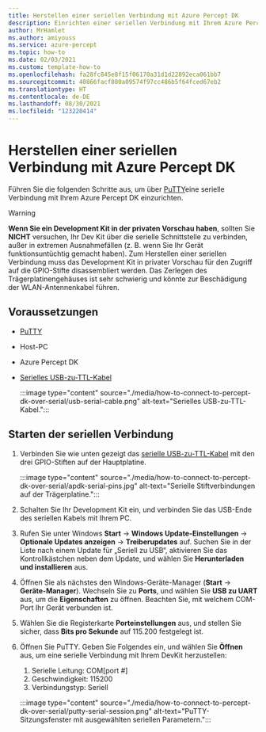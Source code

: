 ```yaml
---
title: Herstellen einer seriellen Verbindung mit Azure Percept DK
description: Einrichten einer seriellen Verbindung mit Ihrem Azure Percept DK mit einem seriellen USB-zu-TTL-Kabel
author: MrHamlet
ms.author: amiyouss
ms.service: azure-percept
ms.topic: how-to
ms.date: 02/03/2021
ms.custom: template-how-to
ms.openlocfilehash: fa28fc845e8f15f06170a31d1d22892eca061bb7
ms.sourcegitcommit: 40866facf800a09574f97cc486b5f64fced67eb2
ms.translationtype: HT
ms.contentlocale: de-DE
ms.lasthandoff: 08/30/2021
ms.locfileid: "123220414"
---
```

# <a name="connect-to-azure-percept-dk-over-serial"></a>Herstellen einer seriellen Verbindung mit Azure Percept DK

Führen Sie die folgenden Schritte aus, um über [PuTTY](https://www.chiark.greenend.org.uk/~sgtatham/putty/latest.html)eine serielle Verbindung mit Ihrem Azure Percept DK einzurichten.

> [!WARNING]
> **Wenn Sie ein Development Kit in der privaten Vorschau haben**, sollten Sie **NICHT** versuchen, Ihr Dev Kit über die serielle Schnittstelle zu verbinden, außer in extremen Ausnahmefällen (z. B. wenn Sie Ihr Gerät funktionsuntüchtig gemacht haben). Zum Herstellen einer seriellen Verbindung muss das Development Kit in privater Vorschau für den Zugriff auf die GPIO-Stifte disassembliert werden. Das Zerlegen des Trägerplatinengehäuses ist sehr schwierig und könnte zur Beschädigung der WLAN-Antennenkabel führen.

## <a name="prerequisites"></a>Voraussetzungen

- [PuTTY](https://www.chiark.greenend.org.uk/~sgtatham/putty/latest.html)
- Host-PC
- Azure Percept DK
- [Serielles USB-zu-TTL-Kabel](https://www.adafruit.com/product/954)

    :::image type="content" source="./media/how-to-connect-to-percept-dk-over-serial/usb-serial-cable.png" alt-text="Serielles USB-zu-TTL-Kabel.":::

## <a name="start-the-serial-connection"></a>Starten der seriellen Verbindung

1. Verbinden Sie wie unten gezeigt das [serielle USB-zu-TTL-Kabel](https://www.adafruit.com/product/954) mit den drei GPIO-Stiften auf der Hauptplatine.

    :::image type="content" source="./media/how-to-connect-to-percept-dk-over-serial/apdk-serial-pins.jpg" alt-text="Serielle Stiftverbindungen auf der Trägerplatine.":::

1. Schalten Sie Ihr Development Kit ein, und verbinden Sie das USB-Ende des seriellen Kabels mit Ihrem PC.

1. Rufen Sie unter Windows **Start** -> **Windows Update-Einstellungen** -> **Optionale Updates anzeigen** -> **Treiberupdates** auf. Suchen Sie in der Liste nach einem Update für „Seriell zu USB“, aktivieren Sie das Kontrollkästchen neben dem Update, und wählen Sie **Herunterladen und installieren** aus.  

1. Öffnen Sie als nächstes den Windows-Geräte-Manager (**Start** -> **Geräte-Manager**). Wechseln Sie zu **Ports**, und wählen Sie **USB zu UART** aus, um die **Eigenschaften** zu öffnen. Beachten Sie, mit welchem COM-Port Ihr Gerät verbunden ist.

1. Wählen Sie die Registerkarte **Porteinstellungen** aus, und stellen Sie sicher, dass **Bits pro Sekunde** auf 115.200 festgelegt ist.

1. Öffnen Sie PuTTY. Geben Sie Folgendes ein, und wählen Sie **Öffnen** aus, um eine serielle Verbindung mit Ihrem DevKit herzustellen:

    1. Serielle Leitung: COM[port #]
    1. Geschwindigkeit: 115200
    1. Verbindungstyp: Seriell

    :::image type="content" source="./media/how-to-connect-to-percept-dk-over-serial/putty-serial-session.png" alt-text="PuTTY-Sitzungsfenster mit ausgewählten seriellen Parametern.":::
